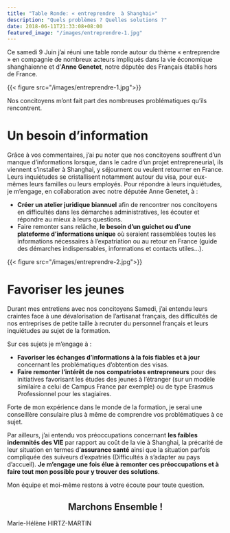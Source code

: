 ```yaml
---
title: "Table Ronde: « entreprendre  à Shanghai»"
description: "Quels problèmes ? Quelles solutions ?"
date: 2018-06-11T21:33:08+08:00
featured_image: "/images/entreprendre-1.jpg"
---
```


Ce samedi 9 Juin j’ai réuni une table ronde autour du thème « entreprendre » en compagnie de nombreux acteurs impliqués dans la vie économique shanghaienne et d’**Anne Genetet**, notre députée des Français établis hors de France. 

{{< figure src="/images/entreprendre-1.jpg">}}

Nos concitoyens m’ont fait part des nombreuses problématiques qu’ils rencontrent.

Un besoin d’information
====

Grâce à vos commentaires, j’ai pu noter que nos concitoyens souffrent d’un manque d’informations lorsque, dans le cadre d’un projet entrepreneurial, ils viennent s’installer à Shanghai, y séjournent ou veulent retourner en France. Leurs inquiétudes se cristallisent notamment autour du visa, pour eux-mêmes leurs familles ou leurs employés. 
Pour répondre à leurs inquiétudes, je m’engage, en collaboration avec notre députée Anne Genetet, à :

-   **Créer un atelier juridique biannuel** afin de rencontrer nos concitoyens en difficultés dans les démarches administratives, les écouter et répondre au mieux à leurs questions. 
-   Faire remonter sans relâche, **le besoin d’un guichet ou d’une plateforme d’informations unique** où seraient rassemblées toutes les informations nécessaires à l’expatriation ou au retour en France (guide des démarches indispensables, informations et contacts utiles…). 

{{< figure src="/images/entreprendre-2.jpg">}}

Favoriser les jeunes
============

Durant mes entretiens avec nos concitoyens Samedi, j’ai entendu leurs craintes face à une dévalorisation de l’artisanat français, des difficultés de nos entreprises de petite taille à recruter du personnel français et leurs inquiétudes au sujet de la formation.

Sur ces sujets je m’engage à : 
-   **Favoriser les échanges d’informations à la fois fiables et à jour** concernant les problématiques d’obtention des visas. 
-   **Faire remonter l’intérêt de nos compatriotes entrepreneurs** pour des initiatives favorisant les études des jeunes à l’étranger (sur un modèle similaire a celui de Campus France par exemple) ou de type Erasmus Professionnel pour les stagiaires.

Forte de mon expérience dans le monde de la formation, je serai une conseillère consulaire plus à même de comprendre vos problématiques à ce sujet. 


Par ailleurs, j’ai entendu vos préoccupations concernant **les faibles indemnités des VIE** par rapport au coût de la vie à Shanghai, la précarité de leur situation en termes d’**assurance santé** ainsi que la situation parfois compliquée des suiveurs d’expatriés (Difficultés à s’adapter au pays d’accueil). **Je m’engage une fois élue à remonter ces préoccupations et à faire tout mon possible pour y trouver des solutions**.

Mon équipe et moi-même restons à votre écoute pour toute question.

<h2 style="text-align: center;">  Marchons Ensemble ! </h2>

Marie-Hélène HIRTZ-MARTIN
